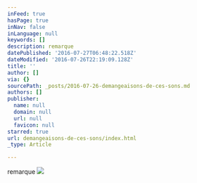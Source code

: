 ```yaml
---
inFeed: true
hasPage: true
inNav: false
inLanguage: null
keywords: []
description: remarque
datePublished: '2016-07-27T06:48:22.518Z'
dateModified: '2016-07-26T22:19:09.128Z'
title: ''
author: []
via: {}
sourcePath: _posts/2016-07-26-demangeaisons-de-ces-sons.md
authors: []
publisher:
  name: null
  domain: null
  url: null
  favicon: null
starred: true
url: demangeaisons-de-ces-sons/index.html
_type: Article

---
```

remarque
![](https://the-grid-user-content.s3-us-west-2.amazonaws.com/99409584-203a-4fdc-a884-d8c9fa5c2a7e.jpg)